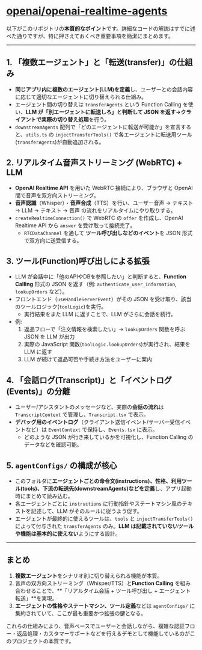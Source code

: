 # [openai/openai-realtime-agents](https://github.com/openai/openai-realtime-agents)

以下がこのリポジトリの**本質的なポイント**です。詳細なコードの解説はすでに述べた通りですが、特に押さえておくべき重要事項を簡潔にまとめます。

---

## 1. 「複数エージェント」と「転送(transfer)」の仕組み
- **同じアプリ内に複数のエージェント(LLM)を定義**し、ユーザーとの会話内容に応じて適切なエージェントに切り替えられる仕組み。
- エージェント間の切り替えは `transferAgents` という Function Calling を使い、**LLM が「別エージェントに転送しろ」と判断して JSON を返す→クライアントで実際の切り替え処理**を行う。
- `downstreamAgents` 配列で「どのエージェントに転送が可能か」を宣言すると、`utils.ts` の `injectTransferTools()` で各エージェントに転送用ツール(`transferAgents`)が自動追加される。

## 2. リアルタイム音声ストリーミング (WebRTC) + LLM
- **OpenAI Realtime API** を用いた WebRTC 接続により、ブラウザと OpenAI 間で音声を双方向ストリーミング。
- **音声認識**（Whisper）・**音声合成**（TTS）を行い、ユーザー音声 → テキスト → LLM → テキスト → 音声 の流れをリアルタイムにやり取りする。
- `createRealtimeConnection()` で WebRTC の `offer` を作成し、OpenAI Realtime API から `answer` を受け取って接続完了。  
  - `RTCDataChannel` を通して **ツール呼び出しなどのイベント**を JSON 形式で双方向に送受信する。

## 3. ツール(Function)呼び出しによる拡張
- LLM が会話中に「他のAPIやDBを参照したい」と判断すると、**Function Calling** 形式の JSON を返す（例: `authenticate_user_information`, `lookupOrders` など）。
- フロントエンド（`useHandleServerEvent`）がその JSON を受け取り、該当のツールロジック(`toolLogic`)を実行。  
  - 実行結果をまた LLM に返すことで、LLM がさらに会話を続行。
- 例:  
  1. 返品フローで「注文情報を検索したい」→ `lookupOrders` 関数を呼ぶ JSON を LLM が出力  
  2. 実際の JavaScript 関数(`toolLogic.lookupOrders`)が実行され、結果を LLM に返す  
  3. LLM が続けて返品可否や手続き方法をユーザーに案内

## 4. 「会話ログ(Transcript)」と「イベントログ(Events)」の分離
- ユーザー/アシスタントのメッセージなど、実際の**会話の流れ**は `TranscriptContext` で管理し、`Transcript.tsx` で表示。
- **デバッグ用のイベントログ**（クライアント送信イベント/サーバー受信イベントなど）は `EventContext` で保持し、`Events.tsx` に表示。  
  - どのような JSON が行き来しているかを可視化し、Function Calling のデータなどを確認可能。

## 5. `agentConfigs/` の構成が核心
- このフォルダに**エージェントごとの命令文(instructions)、性格、利用ツール(tools)、下流の転送先(downstreamAgents)などを定義**し、アプリ起動時にまとめて読み込む。
- 各エージェントごとに `instructions` に行動指針やステートマシン風のテキストを記述して、LLM がそのルールに従うよう促す。
- エージェントが最終的に使えるツールは、`tools` と `injectTransferTools()` によって付与された `transferAgents` のみ。**LLM は記載されていないツールや機能は基本的に使えない**ようにする設計。

---

## まとめ

1. **複数エージェント**をシナリオ別に切り替えられる機能が本質。  
2. 音声の双方向ストリーミング（Whisper/TTS）と**Function Calling** を組み合わせることで、**「リアルタイム会話 + ツール呼び出し + エージェント転送」**を実現。  
3. **エージェントの性格やステートマシン、ツール定義**などは `agentConfigs/` に集約されていて、ここが最も重要かつ拡張の鍵となる。  

これらの仕組みにより、音声ベースでユーザーと会話しながら、複雑な認証フロー・返品処理・カスタマーサポートなどを行えるデモとして機能しているのがこのプロジェクトの本質です。
